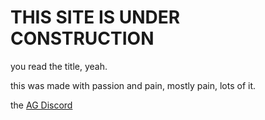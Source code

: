 # THIS SITE IS UNDER CONSTRUCTION
you read the title, yeah.

this was made with passion and pain, mostly pain, lots of it.

the [AG Discord](https://discord.gg/Xxb4tDy3xA)
